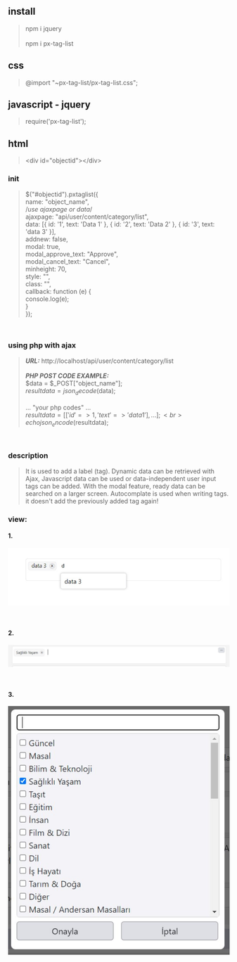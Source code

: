 
## install
> npm i jquery <br><br>
> npm i px-tag-list

## css
> @import "~px-tag-list/px-tag-list.css";

## javascript - jquery
> require('px-tag-list');


## html
> \<div id="objectid"\>\</div\>

### init
> $("#objectid").pxtaglist({<br/>
>                    name: "object_name",<br/>
>                    /*use ajaxpage or data*/ <br/>
>                    ajaxpage: "api/user/content/category/list",<br/>
>                    data: [{ id: '1', text: 'Data 1' }, { id: '2', text: 'Data 2' }, { id: '3', text: 'data 3' }],<br/>
>                    addnew: false,<br/>
>                    modal: true,<br/>
>                    modal_approve_text: "Approve",<br/>
>                    modal_cancel_text: "Cancel",<br/>
>                    minheight: 70,<br/>
>                    style: "",<br/>
>                    class: "",<br/>
>                    callback: function (e) {<br/>
>                        console.log(e);<br/>
>                    }<br/>
>                });<br/>
<br/>

### using php with ajax
> **_URL:_** http://localhost/api/user/content/category/list
> <br><br>
> **_PHP POST CODE EXAMPLE:_** <br>
> $data = $_POST["object_name"]; <br>
> $resultdata = json_decode($data); <br><br>
> ... "your php codes" ...<br>
> $resultdata = [['id' => 1, 'text' => 'data 1' ], ... ];<br>
> echo json_encode($resultdata);<br>
<br>


### description
> It is used to add a label (tag). 
> Dynamic data can be retrieved with Ajax, Javascript data can be used or data-independent user input tags can be added. 
> With the modal feature, ready data can be searched on a larger screen. 
> Autocomplate is used when writing tags. 
> it doesn't add the previously added tag again!


### view:
#### 1.
![alt text](https://raw.githubusercontent.com/PiriAykut/px-tag-list/main/Screenshot_1.jpg)

<br>

#### 2.
![alt text](https://raw.githubusercontent.com/PiriAykut/px-tag-list/main/Screenshot_2.jpg)

<br>

#### 3.
![alt text](https://raw.githubusercontent.com/PiriAykut/px-tag-list/main/Screenshot_3.jpg)

